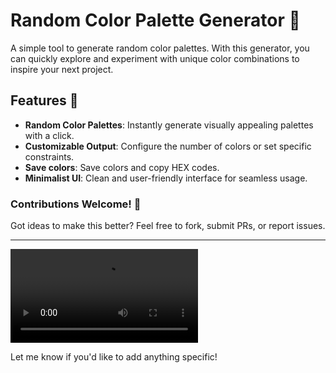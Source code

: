 # Random Color Palette Generator 🎨  

A simple tool to generate random color palettes. With this generator, you can quickly explore and experiment with unique color combinations to inspire your next project.  

## Features 🚀  
- **Random Color Palettes**: Instantly generate visually appealing palettes with a click.  
- **Customizable Output**: Configure the number of colors or set specific constraints.  
- **Save colors**: Save colors and copy HEX codes.  
- **Minimalist UI**: Clean and user-friendly interface for seamless usage.  

### Contributions Welcome! 🌟  
Got ideas to make this better? Feel free to fork, submit PRs, or report issues.  

---
<video src="colorin_video.mov" controls="controls" style="max-width: 100%; height: auto;">
</video>


Let me know if you'd like to add anything specific!
